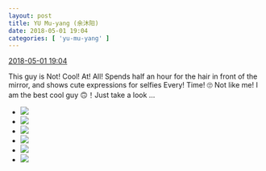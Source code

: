 ```yaml
---
layout: post
title: YU Mu-yang (余沐阳)
date: 2018-05-01 19:04
categories: [ 'yu-mu-yang' ]
---
```


<div class="weibo-info">
  <a href="https://weibo.com/6505651747/GeF2ggbHf">2018-05-01 19:04</a>
</div>

This guy is Not! Cool! At! All! Spends half an hour for the hair in front of the mirror, and shows cute expressions for selfies Every! Time! 🙄 Not like me! I am the best cool guy 🙃！Just take a look …

<!-- more -->

<ul class="weibo-pic-list-2">
  <li class="weibo-pic">
    <a href="http://wx3.sinaimg.cn/mw690/0076h3cTgy1fqvz8ufo2lj30u01cuqv5.jpg"><img src="http://wx3.sinaimg.cn/thumb150/0076h3cTgy1fqvz8ufo2lj30u01cuqv5.jpg"/></a>
  </li>
  <li class="weibo-pic">
    <a href="http://wx1.sinaimg.cn/mw690/0076h3cTgy1fqvz8r93fpj30u01chqv5.jpg"><img src="http://wx1.sinaimg.cn/thumb150/0076h3cTgy1fqvz8r93fpj30u01chqv5.jpg"/></a>
  </li>
  <li class="weibo-pic">
    <a href="http://wx4.sinaimg.cn/mw690/0076h3cTgy1fqvz8f48o4j32cz1i6e86.jpg"><img src="http://wx4.sinaimg.cn/thumb150/0076h3cTgy1fqvz8f48o4j32cz1i6e86.jpg"/></a>
  </li>
  <li class="weibo-pic">
    <a href="http://wx2.sinaimg.cn/mw690/0076h3cTgy1fqvz8hz3xaj31ry22y7wm.jpg"><img src="http://wx2.sinaimg.cn/thumb150/0076h3cTgy1fqvz8hz3xaj31ry22y7wm.jpg"/></a>
  </li>
  <li class="weibo-pic">
    <a href="http://wx1.sinaimg.cn/mw690/0076h3cTgy1fqvz8m63mij31s723kx6u.jpg"><img src="http://wx1.sinaimg.cn/thumb150/0076h3cTgy1fqvz8m63mij31s723kx6u.jpg"/></a>
  </li>
  <li class="weibo-pic">
    <a href="http://wx2.sinaimg.cn/mw690/0076h3cTgy1fqw1mv3rhkj31sg23whdy.jpg"><img src="http://wx2.sinaimg.cn/thumb150/0076h3cTgy1fqw1mv3rhkj31sg23whdy.jpg"/></a>
  </li>
</ul>
